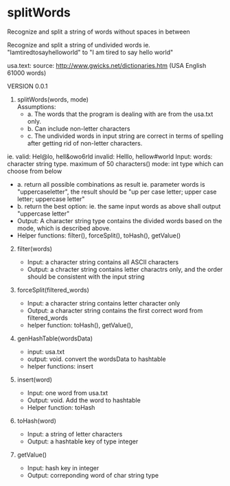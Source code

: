 # splitWords
Recognize and split a string of words without spaces in between

Recognize and split a string of undivided words 
ie. "Iamtiredtosayhelloworld" to "I am tired to say hello world"

usa.text:
source: http://www.gwicks.net/dictionaries.htm
(USA English 61000 words)

VERSION 0.0.1
1. splitWords(words, mode)  
Assumptions:
   - a. The words that the program is dealing with are from the usa.txt only.
   - b. Can include non-letter characters
   - c. The undivided words in input string are correct in terms of spelling after getting rid of non-letter characters.
   
ie. 
valid: Hel@lo, hell&owo6rld
invalid: Helllo, hellow#world
Input:
words: character string type. maximum of 50 characters()
mode: int type which can choose from below
   - a. return all possible combinations as result
      ie.  parameter words is "uppercaseletter", the result should be "up per case letter; upper case letter; uppercase letter"
   - b. return the best option:
  ie. the same input words as above shall output "uppercase letter"
   - Output: A character string type contains the divided words based on the mode, which is described above.
   - Helper functions: filter(), forceSplit(), toHash(), getValue()

2. filter(words)  
   - Input: a character string contains all ASCII characters
   - Output: a chracter string contains letter charactrs only, and the order should be consistent with the input string

3. forceSplit(filtered_words)  
   - Input: a character string contains letter character only
   - Output: a character string contains the first correct word from filtered_words
   - helper function: toHash(), getValue(),

4. genHashTable(wordsData)  
   - input: usa.txt 
   - output: void. convert the wordsData to hashtable
   - helper functions: insert

5. insert(word)  
   - Input: one word from usa.txt
   - Output: void. Add the word to hashtable
   - Helper function: toHash

6. toHash(word)
   - Input: a string of letter characters
   - Output: a hashtable key of type integer

7. getValue()
   - Input: hash key in integer
   - Output: correponding word of char string type

